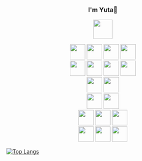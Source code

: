 <link rel="stylesheet" href="https://cdn.jsdelivr.net/gh/devicons/devicon@v2.15.1/devicon.min.css">
<div align="center">

### I'm Yuta👋
         
<a href="https://www.linkedin.com/in/yutaokkotsu/"><img src="https://cdn.jsdelivr.net/gh/devicons/devicon/icons/linkedin/linkedin-original.svg" height="50" /></a>
          
</div>

<div display="flex" align-content="space-between">
 <div align="center">          
           <img src="https://cdn.jsdelivr.net/gh/devicons/devicon/icons/python/python-original.svg"  height="40" />
           <img src="https://cdn.jsdelivr.net/gh/devicons/devicon/icons/javascript/javascript-plain.svg" height="40" />
           <img src="https://cdn.jsdelivr.net/gh/devicons/devicon/icons/css3/css3-plain.svg"  height="40" /> 
           <img src="https://cdn.jsdelivr.net/gh/devicons/devicon/icons/html5/html5-plain.svg"  height="40" />          
 </div>

 <div align="center">             
           <img src="https://cdn.jsdelivr.net/gh/devicons/devicon/icons/react/react-original.svg"  height="40" />
           <img src="https://cdn.jsdelivr.net/gh/devicons/devicon/icons/django/django-plain.svg"  height="40" />
           <img src="https://cdn.jsdelivr.net/gh/devicons/devicon/icons/express/express-original.svg"  height="40" />
           <img src="https://cdn.jsdelivr.net/gh/devicons/devicon/icons/nodejs/nodejs-original.svg"  height="40" />
 </div>
</div>

 <div align="center"> 
           <img src="https://cdn.jsdelivr.net/gh/devicons/devicon/icons/bootstrap/bootstrap-plain.svg" height="40" />
           <img src="https://cdn.jsdelivr.net/gh/devicons/devicon/icons/tailwindcss/tailwindcss-plain.svg" height="40" />
 </div>

 <div align="center"> 
           <img src="https://cdn.jsdelivr.net/gh/devicons/devicon/icons/pycharm/pycharm-plain.svg" height="40" />
           <img src="https://cdn.jsdelivr.net/gh/devicons/devicon/icons/vscode/vscode-plain.svg" height="40" />
 </div>

 <div align="center">           
           <img src="https://cdn.jsdelivr.net/gh/devicons/devicon/icons/illustrator/illustrator-plain.svg" height="40"/>
           <img src="https://cdn.jsdelivr.net/gh/devicons/devicon/icons/photoshop/photoshop-plain.svg" height="40"/>
           <img src="https://cdn.jsdelivr.net/gh/devicons/devicon/icons/premierepro/premierepro-plain.svg" height="40"/>
 </div>

 <div align="center"> 
           <img src="https://cdn.jsdelivr.net/gh/devicons/devicon/icons/mongodb/mongodb-plain.svg"  height="40" />
           <img src="https://cdn.jsdelivr.net/gh/devicons/devicon/icons/postgresql/postgresql-plain.svg"  height="40" />
           <img src="https://cdn.jsdelivr.net/gh/devicons/devicon/icons/sqlite/sqlite-plain.svg"  height="40" /> 
 </div>


<!--
**yutaokkots/yutaokkots** is a ✨ _special_ ✨ repository because its `README.md` (this file) appears on your GitHub profile.

Here are some ideas to get you started:

- 🔭 I’m currently working on ...
- 🌱 I’m currently learning ...
- 👯 I’m looking to collaborate on ...
- 🤔 I’m looking for help with ...
- 💬 Ask me about ...
- 📫 How to reach me: ...
- 😄 Pronouns: ...
- ⚡ Fun fact: ...
-->

[![Top Langs](https://github-readme-stats.vercel.app/api/top-langs/?username=yutaokkots&custom_title=Languages&theme=transparent&layout=compact&title_color=1d615b&hide=Procfile)](https://github.com/anuraghazra/github-readme-stats)

            
